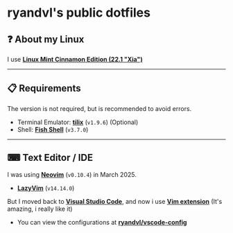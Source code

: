 # ryandvl's public dotfiles

## ❓ About my Linux

I use **[Linux Mint Cinnamon Edition (22.1 "Xia")](https://linuxmint.com/edition.php?id=319)**

---

## 📋 Requirements

The version is not required, but is recommended to avoid errors.

- Terminal Emulator: **[tilix](https://gnunn1.github.io/tilix-web/)** (`v1.9.6`) (Optional)
- Shell: **[Fish Shell](https://fishshell.com/)** (`v3.7.0`)

---

## ⌨ Text Editor / IDE

I was using **[Neovim](https://neovim.io/)** (`v0.10.4`) in March 2025.
- **[LazyVim](https://www.lazyvim.org/)** (`v14.14.0`)

But I moved back to **[Visual Studio Code](https://code.visualstudio.com/)**, and now i use **[Vim extension](https://marketplace.visualstudio.com/items?itemName=vscodevim.vim)** (It's amazing, i really like it)
- You can view the configurations at **[ryandvl/vscode-config](https://github.com/ryandvl/vscode-config/)**
